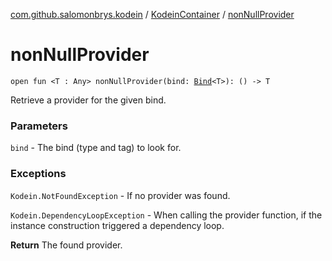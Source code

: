 [com.github.salomonbrys.kodein](../index.md) / [KodeinContainer](index.md) / [nonNullProvider](.)

# nonNullProvider

`open fun <T : Any> nonNullProvider(bind: `[`Bind`](../-kodein/-bind/index.md)`<T>): () -> T`

Retrieve a provider for the given bind.

### Parameters

`bind` - The bind (type and tag) to look for.

### Exceptions

`Kodein.NotFoundException` - If no provider was found.

`Kodein.DependencyLoopException` - When calling the provider function, if the instance construction triggered a dependency loop.

**Return**
The found provider.

